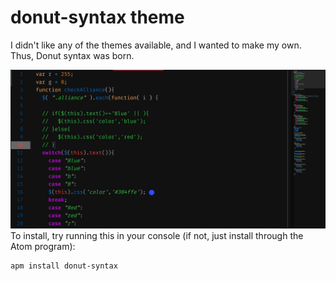 # donut-syntax theme

I didn't like any of the themes available, and I wanted to make my own. Thus, Donut syntax was born.

![A screenshot of your theme](https://raw.githubusercontent.com/donutpixel/donut-syntax/master/screenshot.jpg)
To install, try running this in your console (if not, just install through the Atom program):
```
apm install donut-syntax
```
